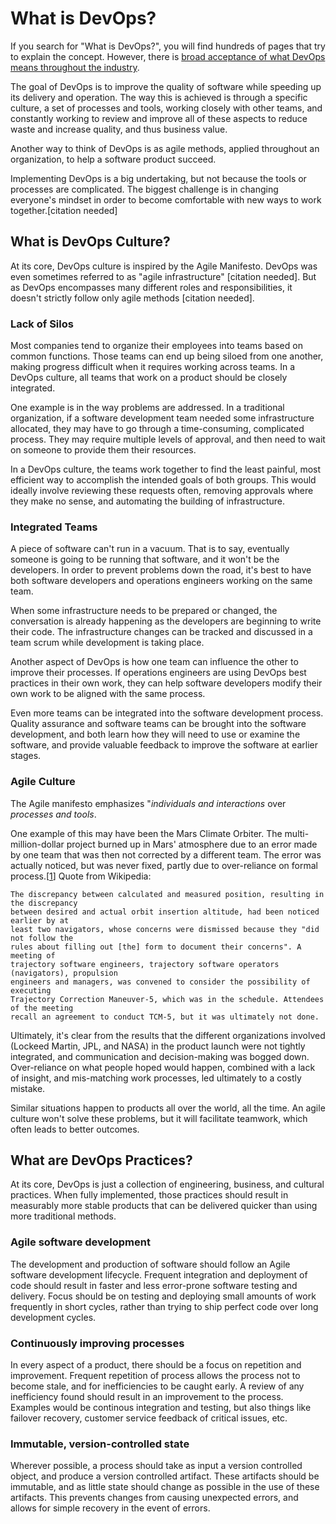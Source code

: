 # What is DevOps?

If you search for "What is DevOps?", you will find hundreds of pages that try to explain the concept. However, there is [broad acceptance of what DevOps means throughout the industry](https://devops.com/surprise-broad-agreement-on-the-definition-of-devops/).

The goal of DevOps is to improve the quality of software while speeding up its delivery and operation. The way this is achieved is through a specific culture, a set of processes and tools, working closely with other teams, and constantly working to review and improve all of these aspects to reduce waste and increase quality, and thus business value.

Another way to think of DevOps is as agile methods, applied throughout an organization, to help a software product succeed.

Implementing DevOps is a big undertaking, but not because the tools or processes are complicated. The biggest challenge is in changing everyone's mindset in order to become comfortable with new ways to work together.[citation needed]


## What is DevOps Culture?
At its core, DevOps culture is inspired by the Agile Manifesto. DevOps was even sometimes referred to as "agile infrastructure" [citation needed]. But as DevOps encompasses many different roles and responsibilities, it doesn't strictly follow only agile methods [citation needed].


### Lack of Silos
<!-- TODO: may want to break out into its own section -->
Most companies tend to organize their employees into teams based on common functions. Those teams can end up being siloed from one another, making progress difficult when it requires working across teams. In a DevOps culture, all teams that work on a product should be closely integrated.

One example is in the way problems are addressed. In a traditional organization, if a software development team needed some infrastructure allocated, they may have to go through a time-consuming, complicated process. They may require multiple levels of approval, and then need to wait on someone to provide them their resources.

In a DevOps culture, the teams work together to find the least painful, most efficient way to accomplish the intended goals of both groups. This would ideally involve reviewing these requests often, removing approvals where they make no sense, and automating the building of infrastructure.

### Integrated Teams
<!-- TODO: may want to break into section on integrating teams -->
A piece of software can't run in a vacuum. That is to say, eventually someone is going to be running that software, and it won't be the developers. In order to prevent problems down the road, it's best to have both software developers and operations engineers working on the same team.

When some infrastructure needs to be prepared or changed, the conversation is already happening as the developers are beginning to write their code. The infrastructure changes can be tracked and discussed in a team scrum while development is taking place.

Another aspect of DevOps is how one team can influence the other to improve their processes. If operations engineers are using DevOps best practices in their own work, they can help software developers modify their own work to be aligned with the same process.

Even more teams can be integrated into the software development process. Quality assurance and software teams can be brought into the software development, and both learn how they will need to use or examine the software, and provide valuable feedback to improve the software at earlier stages.

### Agile Culture
<!-- TODO: may want to break out into its own section -->
The Agile manifesto emphasizes "*individuals and interactions* over *processes and tools*.

One example of this may have been the Mars Climate Orbiter. The multi-million-dollar project burned up in Mars' atmosphere due to an error made by one team that was then not corrected by a different team. The error was actually noticed, but was never fixed, partly due to over-reliance on formal process.[[1]] Quote from Wikipedia:

    The discrepancy between calculated and measured position, resulting in the discrepancy
    between desired and actual orbit insertion altitude, had been noticed earlier by at
    least two navigators, whose concerns were dismissed because they "did not follow the
    rules about filling out [the] form to document their concerns". A meeting of
    trajectory software engineers, trajectory software operators (navigators), propulsion
    engineers and managers, was convened to consider the possibility of executing
    Trajectory Correction Maneuver-5, which was in the schedule. Attendees of the meeting
    recall an agreement to conduct TCM-5, but it was ultimately not done.

Ultimately, it's clear from the results that the different organizations involved (Lockeed Martin, JPL, and NASA) in the product launch were not tightly integrated, and communication and decision-making was bogged down. Over-reliance on what people hoped would happen, combined with a lack of insight, and mis-matching work processes, led ultimately to a costly mistake.

Similar situations happen to products all over the world, all the time. An agile culture won't solve these problems, but it will facilitate teamwork, which often leads to better outcomes.


## What are DevOps Practices?
At its core, DevOps is just a collection of engineering, business, and cultural practices. When fully implemented, those practices should result in measurably more stable products that can be delivered quicker than using more traditional methods.
<!-- TODO: link to DevOps Practices from here -->

### Agile software development
The development and production of software should follow an Agile software development lifecycle. Frequent integration and deployment of code should result in faster and less error-prone software testing and delivery. Focus should be on testing and deploying small amounts of work frequently in short cycles, rather than trying to ship perfect code over long development cycles.
<!-- TODO: link to agile software development docs here -->

### Continuously improving processes
In every aspect of a product, there should be a focus on repetition and improvement. Frequent repetition of process allows the process not to become stale, and for inefficiencies to be caught early. A review of any inefficiency found should result in an improvement to the process. Examples would be continous integration and testing, but also things like failover recovery, customer service feedback of critical issues, etc.
<!-- TODO: link to continuously changing processes here -->

### Immutable, version-controlled state
Wherever possible, a process should take as input a version controlled object, and produce a version controlled artifact. These artifacts should be immutable, and as little state should change as possible in the use of these artifacts. This prevents changes from causing unexpected errors, and allows for simple recovery in the event of errors.
<!-- TODO: link to philosophies here, such as immutability -->

[1]: https://spectrum.ieee.org/aerospace/robotic-exploration/why-the-mars-probe-went-off-course
